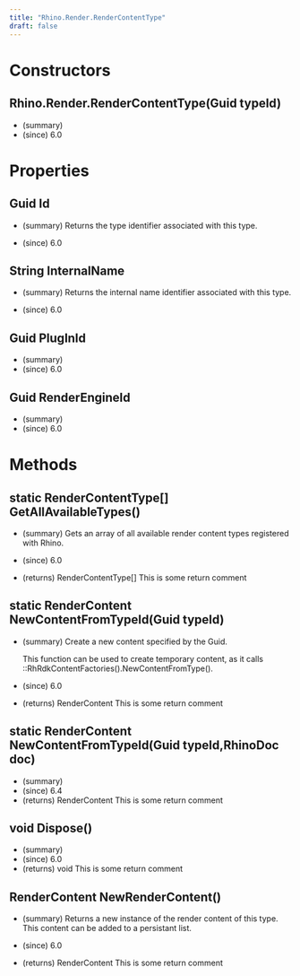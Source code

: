 ```yaml
---
title: "Rhino.Render.RenderContentType"
draft: false
---
```


# Constructors
## Rhino.Render.RenderContentType(Guid typeId)
- (summary) 
- (since) 6.0
# Properties
## Guid Id
- (summary) 
     Returns the type identifier associated with this type.
     
- (since) 6.0
## String InternalName
- (summary) 
     Returns the internal name identifier associated with this type.
     
- (since) 6.0
## Guid PlugInId
- (summary) 
- (since) 6.0
## Guid RenderEngineId
- (summary) 
- (since) 6.0
# Methods
## static RenderContentType[] GetAllAvailableTypes()
- (summary) 
     Gets an array of all available render content types registered with Rhino.
     
- (since) 6.0
- (returns) RenderContentType[] This is some return comment
## static RenderContent NewContentFromTypeId(Guid typeId)
- (summary) 
      Create a new content specified by the Guid.
    
     This function can be used to create temporary content, as it calls
     ::RhRdkContentFactories().NewContentFromType().
     
- (since) 6.0
- (returns) RenderContent This is some return comment
## static RenderContent NewContentFromTypeId(Guid typeId,RhinoDoc doc)
- (summary) 
- (since) 6.4
- (returns) RenderContent This is some return comment
## void Dispose()
- (summary) 
- (since) 6.0
- (returns) void This is some return comment
## RenderContent NewRenderContent()
- (summary) 
     Returns a new instance of the render content of this type.  This content can be added to a persistant list.
     
- (since) 6.0
- (returns) RenderContent This is some return comment
